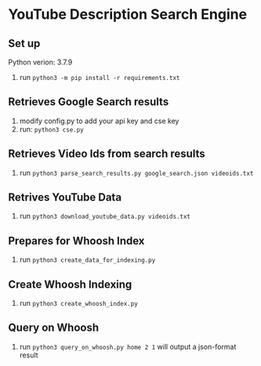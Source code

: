 # YouTube Description Search Engine
## Set up
Python verion: 3.7.9
1. run `python3 -m pip install -r requirements.txt
`
## Retrieves Google Search results
1. modify config.py to add your api key and cse key
2. run: `python3 cse.py`

## Retrieves Video Ids from search results
1. run `python3 parse_search_results.py google_search.json videoids.txt`

## Retrives YouTube Data
1. run `python3 download_youtube_data.py videoids.txt`

## Prepares for Whoosh Index
1. run `python3 create_data_for_indexing.py`

## Create Whoosh Indexing
1. run `python3 create_whoosh_index.py`

## Query on Whoosh
1. run `python3 query_on_whoosh.py home 2 1` will output a json-format result
